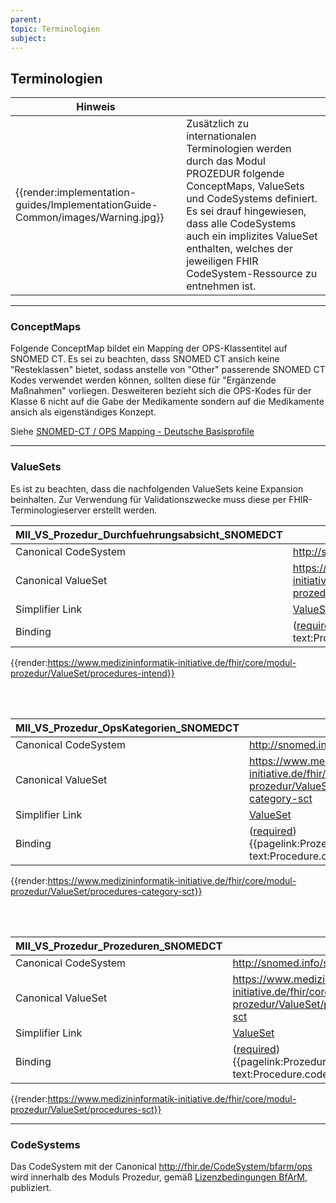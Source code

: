 ```yaml
---
parent: 
topic: Terminologien
subject: 
---
```


## Terminologien

| Hinweis |  |
|---------|---------------------|
| {{render:implementation-guides/ImplementationGuide-Common/images/Warning.jpg}} | Zusätzlich zu internationalen Terminologien werden durch das Modul PROZEDUR folgende ConceptMaps, ValueSets und CodeSystems definiert. Es sei drauf hingewiesen, dass alle CodeSystems auch ein implizites ValueSet enthalten, welches der jeweiligen FHIR CodeSystem-Ressource zu entnehmen ist.|

----

### ConceptMaps

Folgende ConceptMap bildet ein Mapping der OPS-Klassentitel auf SNOMED CT. Es sei zu beachten, dass SNOMED CT ansich keine "Resteklassen" bietet, sodass anstelle von "Other" passerende SNOMED CT Kodes verwendet werden können, sollten diese für "Ergänzende Maßnahmen" vorliegen. Desweiteren bezieht sich die OPS-Kodes für der Klasse 6 nicht auf die Gabe der Medikamente sondern auf die Medikamente ansich als eigenständiges Konzept. 

Siehe [SNOMED-CT / OPS Mapping - Deutsche Basisprofile](https://ig.fhir.de/basisprofile-de/1.4.0/Terminologie-ConceptMaps.html#Terminologie-ConceptMaps-SNOMED-CTOPSMapping)

----

### ValueSets

Es ist zu beachten, dass die nachfolgenden ValueSets keine Expansion beinhalten. Zur Verwendung für Validationszwecke muss diese per FHIR-Terminologieserver erstellt werden.

| MII_VS_Prozedur_Durchfuehrungsabsicht_SNOMEDCT   |   |
|--|--|
|Canonical CodeSystem | http://snomed.info/sct  |
|Canonical ValueSet | https://www.medizininformatik-initiative.de/fhir/core/modul-prozedur/ValueSet/procedures-intend  |
|Simplifier Link| [ValueSet](https://www.medizininformatik-initiative.de/fhir/core/modul-prozedur/ValueSet/procedures-intend&fhirVersion=R4&scope=de.medizininformatikinitiative.kerndatensatz.prozedur@2024.0.0)|
| Binding | ([required](http://hl7.org/fhir/terminologies.html#required)) {{pagelink:ProzedurProcedure, text:Procedure.extension:Durchfuehrungsabsicht.value}}|

{{render:https://www.medizininformatik-initiative.de/fhir/core/modul-prozedur/ValueSet/procedures-intend}}

<br><br>

| MII_VS_Prozedur_OpsKategorien_SNOMEDCT   |   |
|--|--|
|Canonical CodeSystem | http://snomed.info/sct  |
|Canonical ValueSet | https://www.medizininformatik-initiative.de/fhir/core/modul-prozedur/ValueSet/procedures-category-sct  |
|Simplifier Link| [ValueSet](https://www.medizininformatik-initiative.de/fhir/core/modul-prozedur/ValueSet/procedures-category-sct&fhirVersion=R4&scope=de.medizininformatikinitiative.kerndatensatz.prozedur@2024.0.0) |
| Binding | ([required](http://hl7.org/fhir/terminologies.html#required)) {{pagelink:ProzedurProcedure, text:Procedure.category}}|

{{render:https://www.medizininformatik-initiative.de/fhir/core/modul-prozedur/ValueSet/procedures-category-sct}}

<br><br>

| MII_VS_Prozedur_Prozeduren_SNOMEDCT   |   |
|--|--|
|Canonical CodeSystem | http://snomed.info/sct  |
|Canonical ValueSet | https://www.medizininformatik-initiative.de/fhir/core/modul-prozedur/ValueSet/procedures-sct  |
|Simplifier Link| [ValueSet](https://www.medizininformatik-initiative.de/fhir/core/modul-prozedur/ValueSet/procedures-sct&fhirVersion=R4&scope=de.medizininformatikinitiative.kerndatensatz.prozedur@2024.0.0)|
| Binding | ([required](http://hl7.org/fhir/terminologies.html#required)) {{pagelink:ProzedurProcedure, text:Procedure.code}}|

{{render:https://www.medizininformatik-initiative.de/fhir/core/modul-prozedur/ValueSet/procedures-sct}}

----

### CodeSystems

Das CodeSystem mit der Canonical http://fhir.de/CodeSystem/bfarm/ops wird innerhalb des Moduls Prozedur, gemäß [Lizenzbedingungen BfArM](https://www.bfarm.de/DE/Kodiersysteme/Klassifikationen/OPS-ICHI/OPS/_node.html), publiziert.
